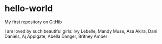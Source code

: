 # hello-world
My first repository on GitHib

I am loved by such beautiful girls:
Ivy Lebelle, Mandy Muse, Asa Akira, Dani Daniels, Aj Applgate, Abella Danger, Britney Amber
